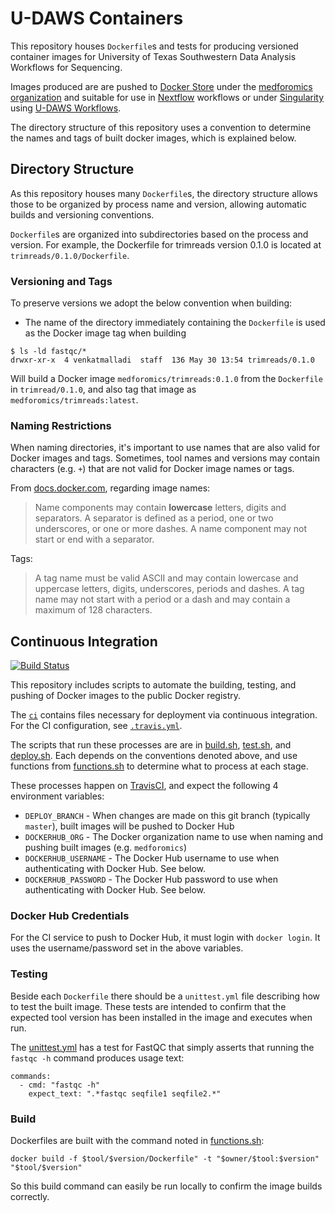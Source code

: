 U-DAWS Containers
==========

This repository houses `Dockerfile`s and tests for producing versioned container images for
University of Texas Southwestern Data Analysis Workflows for Sequencing.

Images produced are are pushed to [Docker Store](https://store.docker.com/) under the [medforomics organization](https://store.docker.com/u/medforomics/) and suitable for use in [Nextflow](https://www.nextflow.io/) workflows or under [Singularity](http://singularity.lbl.gov) using [U-DAWS Workflows](https://git.biohpc.swmed.edu/BICF/Astrocyte/process_scripts).

The directory structure of this repository uses a convention to determine the names and tags of built docker images, which is explained below.

## Directory Structure

As this repository houses many `Dockerfile`s, the directory structure allows those to be organized by process name and version, allowing automatic builds and versioning conventions.

`Dockerfile`s are organized into subdirectories based on the process and version. For example, the Dockerfile for trimreads version 0.1.0 is located at `trimreads/0.1.0/Dockerfile`.

### Versioning and Tags

To preserve versions we adopt the below convention when building:

* The name of the directory immediately containing the `Dockerfile` is used as the Docker image tag when building

```
$ ls -ld fastqc/*
drwxr-xr-x  4 venkatmalladi  staff  136 May 30 13:54 trimreads/0.1.0
```

Will build a Docker image `medforomics/trimreads:0.1.0` from the `Dockerfile` in `trimread/0.1.0`, and also tag that image as `medforomics/trimreads:latest`.

### Naming Restrictions

When naming directories, it's important to use names that are also valid for Docker images and tags. Sometimes, tool names and versions may contain characters (e.g. `+`) that are not valid for Docker image names or tags.

From [docs.docker.com](https://docs.docker.com/engine/reference/commandline/tag/#extended-description), regarding image names:

> Name components may contain **lowercase** letters, digits and separators. A separator is defined as a period, one or two underscores, or one or more dashes. A name component may not start or end with a separator.

Tags:

> A tag name must be valid ASCII and may contain lowercase and uppercase letters, digits, underscores, periods and dashes. A tag name may not start with a period or a dash and may contain a maximum of 128 characters.

## Continuous Integration

[![Build Status](https://travis-ci.org/medforomics/udaws-containers.svg?branch=master)](https://travis-ci.org/medforomics/udaws-containers)

This repository includes scripts to automate the building, testing, and pushing of Docker images to the public Docker registry.

The [`ci`](ci) contains files necessary for deployment via continuous integration. For the CI configuration, see [`.travis.yml`](.travis.yml).

The scripts that run these processes are are in [build.sh](build.sh), [test.sh](test.sh), and [deploy.sh](deploy.sh). Each depends on the conventions denoted above, and use functions from [functions.sh](functions.sh) to determine what to process at each stage.

These processes happen on [TravisCI](https://travis-ci.org/medforomics/udaws-containers), and expect the following 4 environment variables:

- `DEPLOY_BRANCH` - When changes are made on this git branch (typically `master`), built images will be pushed to Docker Hub
- `DOCKERHUB_ORG` - The Docker organization name to use when naming and pushing built images (e.g. `medforomics`)
- `DOCKERHUB_USERNAME` - The Docker Hub username to use when authenticating with Docker Hub. See below.
- `DOCKERHUB_PASSWORD` - The Docker Hub password to use when authenticating with Docker Hub. See below.

### Docker Hub Credentials

For the CI service to push to Docker Hub, it must login with `docker login`. It uses the username/password set in the above variables.


### Testing

Beside each `Dockerfile` there should be a `unittest.yml` file describing how to test the built image.  These tests are intended to confirm that the expected tool version has been installed in the image and executes when run.

The [unittest.yml](trimreads/0.1.1/unittest.yml) has a test for FastQC that simply asserts that running the `fastqc -h` command produces usage text:

```
commands:
  - cmd: "fastqc -h"
    expect_text: ".*fastqc seqfile1 seqfile2.*"
```

### Build

Dockerfiles are built with the command noted in [functions.sh](functions.sh):

```
docker build -f $tool/$version/Dockerfile" -t "$owner/$tool:$version" "$tool/$version"
```

So this build command can easily be run locally to confirm the image builds correctly.
